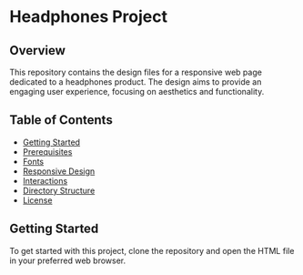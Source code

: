 # Headphones Project

## Overview
This repository contains the design files for a responsive web page dedicated to a headphones product. The design aims to provide an engaging user experience, focusing on aesthetics and functionality.

## Table of Contents
- [Getting Started](#getting-started)
- [Prerequisites](#prerequisites)
- [Fonts](#fonts)
- [Responsive Design](#responsive-design)
- [Interactions](#interactions)
- [Directory Structure](#directory-structure)
- [License](#license)

## Getting Started
To get started with this project, clone the repository and open the HTML file in your preferred web browser.
